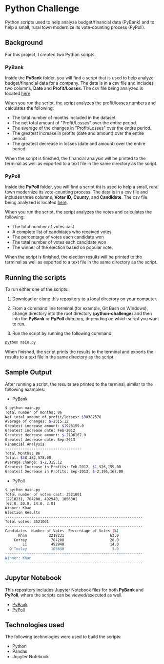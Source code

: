 # Python Challenge

Python scripts used to help analyze budget/financial data (PyBank) and to help a small, rural town modernize its vote-counting process (PyPoll).

## Background

For this project, I created two Python scripts.

### PyBank

Inside the **PyBank** folder, you will find a script that is used to help analyze budget/financial data for a company. The data is in a csv file and includes two columns, **Date** and **Profit/Losses**. The csv file being analyzed is located [here](./PyBank/Resources/budget_data.csv).

When you run the script, the script analyzes the profit/losses numbers and calculates the following:

* The total number of months included in the dataset.
* The net total amount of "Profit/Losses" over the entire period.
* The average of the changes in "Profit/Losses" over the entire period.
* The greatest increase in profits (date and amount) over the entire period.
* The greatest decrease in losses (date and amount) over the entire period.

When the script is finished, the financial analysis will be printed to the terminal as well as exported to a text file in the same directory as the script.

### PyPoll

Inside the **PyPoll** folder, you will find a script tht is used to help a small, rural town modernize its vote-counting process. The data is in a csv file and includes three columns, **Voter ID**, **County**, and **Candidate**. The csv file being analyzed is located [here](./PyPoll/Resources/election_data.csv).

When you run the script, the script analyzes the votes and calculates the following:

* The total number of votes cast
* A complete list of candidates who received votes
* The percentage of votes each candidate won
* The total number of votes each candidate won
* The winner of the election based on popular vote.

When the script is finished, the election results will be printed to the terminal as well as exported to a text file in the same directory as the script.

## Running the scripts

To run either one of the scripts:

1. Download or clone this repository to a local directory on your computer.

2. From a command line terminal (for example, Git Bash on Windows), change directory into the root directory (**python-challenge**) and then into the **PyBank** or **PyPoll** directory, depending on which script you want to run.

3. Run the script by running the following command:

  ```bash
  python main.py
  ```

When finished, the script prints the results to the terminal and exports the results to a text file in the same directory as the script.

## Sample Output

After running a script, the results are printed to the terminal, similar to the following examples:

* PyBank

```bash
$ python main.py
Total number of months: 86
Net total amount of profit/losses: $38382578
Average of changes: $-2315.12
Greatest increase amount: $1926159.0
Greatest increase date: Feb-2012
Greatest decrease amount: $-2196167.0
Greatest decrease date: Sep-2013
Financial Analysis
-----------------------------------
Total Months: 86
Total: $38,382,578.00
Average Change: $-2,315.12
Greatest Increase in Profits: Feb-2012, $1,926,159.00
Greatest Decrease in Profits: Sep-2013, $-2,196,167.00
```

* PyPoll

```bash
$ python main.py
Total number of votes cast: 3521001
[2218231, 704200, 492940, 105630]
[63.0, 20.0, 14.0, 3.0]
Winner: Khan
Election Results
---------------------------------------------------------------
Total votes: 3521001
---------------------------------------------------------------
Candidates  Number of Votes  Percentage of Votes (%)
      Khan          2218231                     63.0
    Correy           704200                     20.0
        Li           492940                     14.0
  O'Tooley           105630                      3.0
---------------------------------------------------------------
Winner: Khan
---------------------------------------------------------------
```


## Jupyter Notebook

This repository includes Jupyter Notebook files for both **PyBank** and **PyPoll**, where the scripts can be viewed/executed as well.

* [PyBank](./PyBank/PyBank.ipynb)
* [PyPoll](./PyPoll/PyPoll.ipynb)

## Technologies used

The following technologies were used to build the scripts:

* Python
* Pandas
* Jupyter Notebook